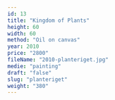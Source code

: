 ```yaml
---
id: 13
title: "Kingdom of Plants"
height: 60
width: 60
method: "Oil on canvas"
year: 2010
price: "2800"
fileName: "2010-planteriget.jpg"
medie: "painting"
draft: "false"
slug: "planteriget"
weight: "380"
---
```

